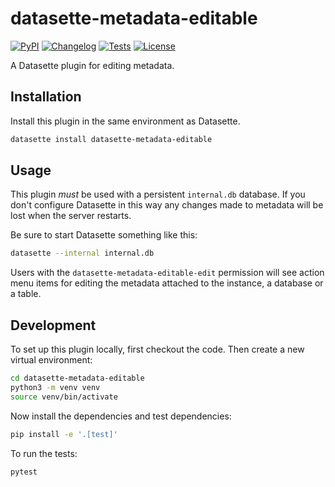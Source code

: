 # datasette-metadata-editable

[![PyPI](https://img.shields.io/pypi/v/datasette-metadata-editable.svg)](https://pypi.org/project/datasette-metadata-editable/)
[![Changelog](https://img.shields.io/github/v/release/datasette/datasette-metadata-editable?include_prereleases&label=changelog)](https://github.com/datasette/datasette-metadata-editable/releases)
[![Tests](https://github.com/datasette/datasette-metadata-editable/workflows/Test/badge.svg)](https://github.com/datasette/datasette-metadata-editable/actions?query=workflow%3ATest)
[![License](https://img.shields.io/badge/license-Apache%202.0-blue.svg)](https://github.com/datasette/datasette-metadata-editable/blob/main/LICENSE)

A Datasette plugin for editing metadata.

## Installation

Install this plugin in the same environment as Datasette.

```bash
datasette install datasette-metadata-editable
```

## Usage

This plugin _must_ be used with a persistent `internal.db` database. If you don't configure Datasette in this way any changes made to metadata will be lost when the server restarts.

Be sure to start Datasette something like this:

```bash
datasette --internal internal.db
```

Users with the `datasette-metadata-editable-edit` permission will see action menu items for editing the metadata attached to the instance, a database or a table.

## Development

To set up this plugin locally, first checkout the code. Then create a new virtual environment:

```bash
cd datasette-metadata-editable
python3 -m venv venv
source venv/bin/activate
```

Now install the dependencies and test dependencies:

```bash
pip install -e '.[test]'
```

To run the tests:

```bash
pytest
```
